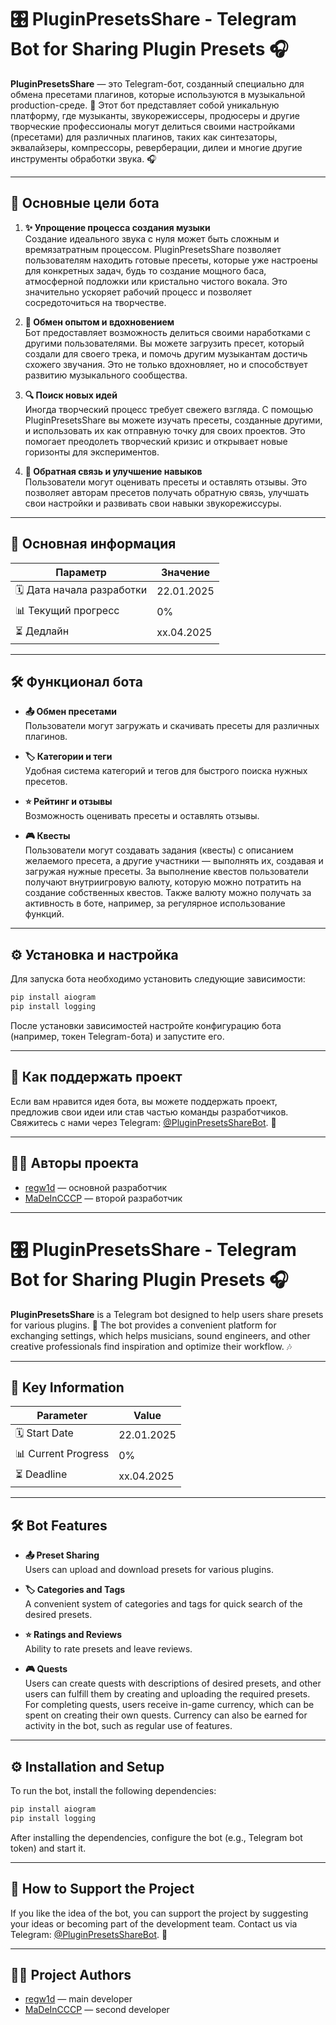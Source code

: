 # 🎛️ PluginPresetsShare - Telegram Bot for Sharing Plugin Presets 🎧  

**PluginPresetsShare** — это Telegram-бот, созданный специально для обмена пресетами плагинов, которые используются в музыкальной production-среде. 🚀 Этот бот представляет собой уникальную платформу, где музыканты, звукорежиссеры, продюсеры и другие творческие профессионалы могут делиться своими настройками (пресетами) для различных плагинов, таких как синтезаторы, эквалайзеры, компрессоры, реверберации, дилеи и многие другие инструменты обработки звука. 🎧  

---

## 🎯 Основные цели бота  

1. **✨ Упрощение процесса создания музыки**  
   Создание идеального звука с нуля может быть сложным и времязатратным процессом. PluginPresetsShare позволяет пользователям находить готовые пресеты, которые уже настроены для конкретных задач, будь то создание мощного баса, атмосферной подложки или кристально чистого вокала. Это значительно ускоряет рабочий процесс и позволяет сосредоточиться на творчестве.  

2. **🌟 Обмен опытом и вдохновением**  
   Бот предоставляет возможность делиться своими наработками с другими пользователями. Вы можете загрузить пресет, который создали для своего трека, и помочь другим музыкантам достичь схожего звучания. Это не только вдохновляет, но и способствует развитию музыкального сообщества.  

3. **🔍 Поиск новых идей**  
   Иногда творческий процесс требует свежего взгляда. С помощью PluginPresetsShare вы можете изучать пресеты, созданные другими, и использовать их как отправную точку для своих проектов. Это помогает преодолеть творческий кризис и открывает новые горизонты для экспериментов.  

4. **📝 Обратная связь и улучшение навыков**  
   Пользователи могут оценивать пресеты и оставлять отзывы. Это позволяет авторам пресетов получать обратную связь, улучшать свои настройки и развивать свои навыки звукорежиссуры.  

---

## 📌 Основная информация  

| Параметр                | Значение             |  
|-------------------------|----------------------|  
| 🗓️ Дата начала разработки | 22.01.2025           |  
| 📊 Текущий прогресс      | 0%                   |  
| ⏳ Дедлайн              | xx.04.2025           |  

---

## 🛠️ Функционал бота  

- **📤 Обмен пресетами**  
  Пользователи могут загружать и скачивать пресеты для различных плагинов.  

- **🏷️ Категории и теги**  
  Удобная система категорий и тегов для быстрого поиска нужных пресетов.  

- **⭐ Рейтинг и отзывы**  
  Возможность оценивать пресеты и оставлять отзывы.  

- **🎮 Квесты**  
  Пользователи могут создавать задания (квесты) с описанием желаемого пресета, а другие участники — выполнять их, создавая и загружая нужные пресеты. За выполнение квестов пользователи получают внутриигровую валюту, которую можно потратить на создание собственных квестов. Также валюту можно получать за активность в боте, например, за регулярное использование функций.  

---

## ⚙️ Установка и настройка  

Для запуска бота необходимо установить следующие зависимости:  

```bash
pip install aiogram
pip install logging
```  

После установки зависимостей настройте конфигурацию бота (например, токен Telegram-бота) и запустите его.  

---

## 💖 Как поддержать проект  

Если вам нравится идея бота, вы можете поддержать проект, предложив свои идеи или став частью команды разработчиков. Свяжитесь с нами через Telegram: [@PluginPresetsShareBot](https://t.me/PluginPresetsShareBot). 📩  

---

## 👨‍💻 Авторы проекта  

- [regw1d](https://github.com/regw1d/) — основной разработчик  
- [MaDeInCCCP](https://github.com/MaDeInCCCP2/) — второй разработчик  

---

# 🎛️ PluginPresetsShare - Telegram Bot for Sharing Plugin Presets 🎧  

**PluginPresetsShare** is a Telegram bot designed to help users share presets for various plugins. 🚀 The bot provides a convenient platform for exchanging settings, which helps musicians, sound engineers, and other creative professionals find inspiration and optimize their workflow. 🎶  

---

## 📌 Key Information  

| Parameter               | Value                |  
|-------------------------|----------------------|  
| 🗓️ Start Date           | 22.01.2025           |  
| 📊 Current Progress      | 0%                   |  
| ⏳ Deadline              | xx.04.2025           |  

---

## 🛠️ Bot Features  

- **📤 Preset Sharing**  
  Users can upload and download presets for various plugins.  

- **🏷️ Categories and Tags**  
  A convenient system of categories and tags for quick search of the desired presets.  

- **⭐ Ratings and Reviews**  
  Ability to rate presets and leave reviews.  

- **🎮 Quests**  
  Users can create quests with descriptions of desired presets, and other users can fulfill them by creating and uploading the required presets. For completing quests, users receive in-game currency, which can be spent on creating their own quests. Currency can also be earned for activity in the bot, such as regular use of features.  

---

## ⚙️ Installation and Setup  

To run the bot, install the following dependencies:  

```bash
pip install aiogram
pip install logging
```  

After installing the dependencies, configure the bot (e.g., Telegram bot token) and start it.  

---

## 💖 How to Support the Project  

If you like the idea of the bot, you can support the project by suggesting your ideas or becoming part of the development team. Contact us via Telegram: [@PluginPresetsShareBot](https://t.me/PluginPresetsShareBot). 📩  

---

## 👨‍💻 Project Authors  

- [regw1d](https://github.com/regw1d/) — main developer  
- [MaDeInCCCP](https://github.com/MaDeInCCCP2/) — second developer  
